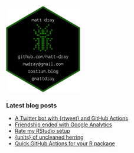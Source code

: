 <img src="https://raw.githubusercontent.com/matt-dray/stickers/master/output/business_hex.png" width=200>

### Latest blog posts 

<!-- BLOG-POST-LIST:START -->
- [A Twitter bot with {rtweet} and GitHub Actions](https://www.rostrum.blog/2020/09/20/londonmapbot/)
- [Friendship ended with Google Analytics](https://www.rostrum.blog/2020/09/16/goatcounter-blogdown/)
- [Rate my RStudio setup](https://www.rostrum.blog/2020/09/15/rstudio-settings/)
- [{units} of uncleaned herring](https://www.rostrum.blog/2020/09/12/herring-units/)
- [Quick GitHub Actions for your R package](https://www.rostrum.blog/2020/08/09/ghactions-pkgs/)
<!-- BLOG-POST-LIST:END -->
